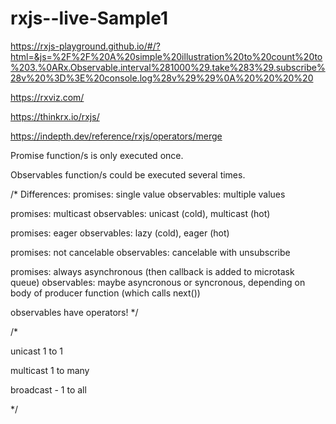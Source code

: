 # rxjs--live-Sample1

https://rxjs-playground.github.io/#/?html=&js=%2F%2F%20A%20simple%20illustration%20to%20count%20to%203.%0ARx.Observable.interval%281000%29.take%283%29.subscribe%28v%20%3D%3E%20console.log%28v%29%29%0A%20%20%20%20

https://rxviz.com/

https://thinkrx.io/rxjs/

https://indepth.dev/reference/rxjs/operators/merge


Promise function/s is only executed once.

Observables function/s could be executed several times.

/* Differences:
promises: single value
observables: multiple values

promises: multicast
observables: unicast (cold), multicast (hot)

promises: eager
observables: lazy (cold), eager (hot)

promises: not cancelable
observables: cancelable with unsubscribe

promises: always asynchronous (then callback is added to microtask queue)
observables: maybe asyncronous or syncronous, depending on body of producer function (which calls next())

observables have operators!
*/



/*

unicast 1 to 1

multicast 1 to many

broadcast - 1 to all

*/
